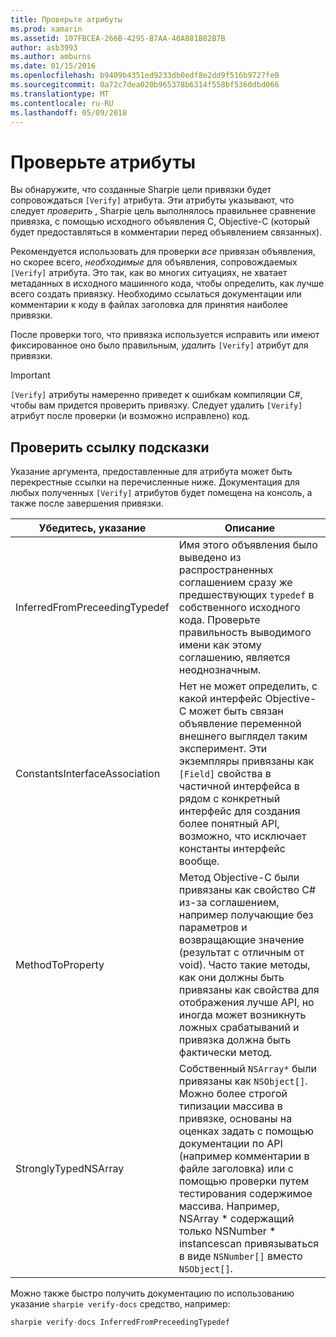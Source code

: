 ```yaml
---
title: Проверьте атрибуты
ms.prod: xamarin
ms.assetid: 107FBCEA-266B-4295-B7AA-40A881B82B7B
author: asb3993
ms.author: amburns
ms.date: 01/15/2016
ms.openlocfilehash: b9409b4351ed9233db0edf8e2dd9f516b9727fe0
ms.sourcegitcommit: 0a72c7dea020b965378b6314f558bf5360dbd066
ms.translationtype: MT
ms.contentlocale: ru-RU
ms.lasthandoff: 05/09/2018
---
```

# <a name="verify-attributes"></a>Проверьте атрибуты


Вы обнаружите, что созданные Sharpie цели привязки будет сопровождаться `[Verify]` атрибута. Эти атрибуты указывают, что следует _проверить_ , Sharpie цель выполнялось правильнее сравнение привязка, с помощью исходного объявления C, Objective-C (который будет предоставляться в комментарии перед объявлением связанных).

Рекомендуется использовать для проверки _все_ привязан объявления, но скорее всего, _необходимые_ для объявления, сопровождаемых `[Verify]` атрибута. Это так, как во многих ситуациях, не хватает метаданных в исходного машинного кода, чтобы определить, как лучше всего создать привязку. Необходимо ссылаться документации или комментарии к коду в файлах заголовка для принятия наиболее привязки.

После проверки того, что привязка используется исправить или имеют фиксированное оно было правильным, _удалить_ `[Verify]` атрибут для привязки.

> [!IMPORTANT]
> `[Verify]` атрибуты намеренно приведет к ошибкам компиляции C#, чтобы вам придется проверить привязку. Следует удалить `[Verify]` атрибут после проверки (и возможно исправлено) код.

## <a name="verify-hints-reference"></a>Проверить ссылку подсказки

Указание аргумента, предоставленные для атрибута может быть перекрестные ссылки на перечисленные ниже. Документация для любых полученных `[Verify]` атрибутов будет помещена на консоль, а также после завершения привязки.

|Убедитесь, указание|Описание|
|---|---|
|InferredFromPreceedingTypedef|Имя этого объявления было выведено из распространенных соглашением сразу же предшествующих `typedef` в собственного исходного кода. Проверьте правильность выводимого имени как этому соглашению, является неоднозначным.|
|ConstantsInterfaceAssociation|Нет не может определить, с какой интерфейс Objective-C может быть связан объявление переменной внешнего выглядел таким эксперимент. Эти экземпляры привязаны как `[Field]` свойства в частичной интерфейса в рядом с конкретный интерфейс для создания более понятный API, возможно, что исключает константы интерфейс вообще.|
|MethodToProperty|Метод Objective-C были привязаны как свойство C# из-за соглашением, например получающие без параметров и возвращающие значение (результат с отличным от void). Часто такие методы, как они должны быть привязаны как свойства для отображения лучше API, но иногда может возникнуть ложных срабатываний и привязка должна быть фактически метод.|
|StronglyTypedNSArray|Собственный `NSArray*` были привязаны как `NSObject[]`. Можно более строгой типизации массива в привязке, основаны на оценках задать с помощью документации по API (например комментарии в файле заголовка) или с помощью проверки путем тестирования содержимое массива. Например, NSArray * содержащий только NSNumber * instancescan привязываться в виде `NSNumber[]` вместо `NSObject[]`.|

Можно также быстро получить документацию по использованию указание `sharpie verify-docs` средство, например:

```csharp
sharpie verify-docs InferredFromPreceedingTypedef
```


